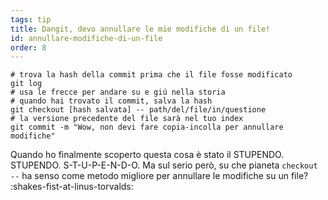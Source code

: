 ```yaml
---
tags: tip
title: Dangit, devo annullare le mie modifiche di un file!
id: annullare-modifiche-di-un-file
order: 8
---
```


```git
# trova la hash della commit prima che il file fosse modificato
git log
# usa le frecce per andare su e giú nella storia
# quando hai trovato il commit, salva la hash
git checkout [hash salvata] -- path/del/file/in/questione
# la versione precedente del file sarà nel tuo index
git commit -m "Wow, non devi fare copia-incolla per annullare modifiche"
```

Quando ho finalmente scoperto questa cosa è stato il STUPENDO. STUPENDO. S-T-U-P-E-N-D-O. Ma sul serio però, su che pianeta `checkout --` ha senso come metodo migliore per annullare le modifiche su un file? :shakes-fist-at-linus-torvalds: